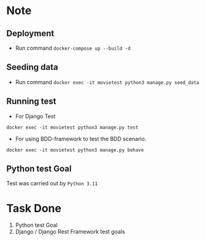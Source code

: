 # Note
## Deployment
- Run command `docker-compose up --build -d`

## Seeding data
- Run command `docker exec -it movietest python3 manage.py seed_data`

## Running test
- For Django Test
```
docker exec -it movietest python3 manage.py test
```

- For using BDD-framework to test the BDD scenario.
```
docker exec -it movietest python3 manage.py behave
```

## Python test Goal
Test was carried out by `Python 3.11`

# Task Done
1. Python test Goal
2. Django / Django Rest Framework test goals

